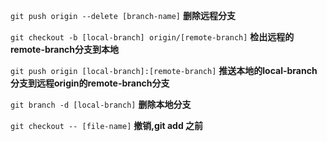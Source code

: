 `git push origin --delete [branch-name]` **删除远程分支**

`git checkout -b [local-branch] origin/[remote-branch]` **检出远程的remote-branch分支到本地**

`git push origin [local-branch]:[remote-branch]` **推送本地的local-branch分支到远程origin的remote-branch分支**

`git branch -d [local-branch]` **删除本地分支**

`git checkout -- [file-name]` **撤销,git add 之前**